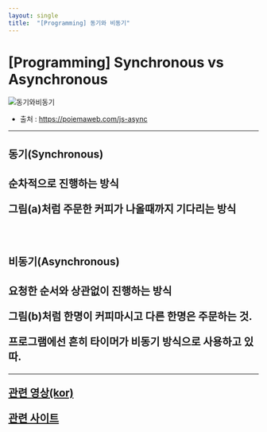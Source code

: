 ```yaml
---
layout: single
title:  "[Programming] 동기와 비동기"
---
```



# [Programming] Synchronous vs Asynchronous  


![동기와비동기]({{site.url}}/images/2023-03-18-second/동기와비동기.png)
* 출처 :&nbsp;https://poiemaweb.com/js-async

---
<h2>동기(Synchronous)<h2>

순차적으로 진행하는 방식

그림(a)처럼 주문한 커피가 나올때까지 기다리는 방식

<br>

<h2>비동기(Asynchronous)<h2>

요청한 순서와 상관없이 진행하는 방식

그림(b)처럼 한명이 커피마시고 다른 한명은 주문하는 것.

프로그램에선 흔히 타이머가 비동기 방식으로 사용하고 있따.

---
[관련 영상(kor)](https://www.youtube.com/watch?v=1z5bU-CTVsQ)

[관련 사이트](https://dev-coco.tistory.com/46)